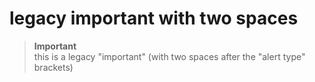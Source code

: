 # legacy important with two spaces

> **Important**  
> this is a legacy "important" (with two spaces after the "alert type" brackets)

